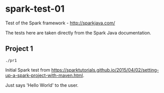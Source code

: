 # spark-test-01
Test of the Spark framework - http://sparkjava.com/

The tests here are taken directly from the Spark Java documentation.

## Project 1
`./pr1`

Initial Spark test from https://sparktutorials.github.io/2015/04/02/setting-up-a-spark-project-with-maven.html.

Just says 'Hello World' to the user.

